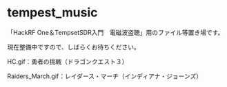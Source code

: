 # tempest_music

「HackRF One＆TempsetSDR入門　電磁波盗聴」用のファイル等置き場です。

現在整備中ですので、しばらくお待ちください。

HC.gif：勇者の挑戦（ドラゴンクエスト３）

Raiders_March.gif：レイダース・マーチ（インディアナ・ジョーンズ）



